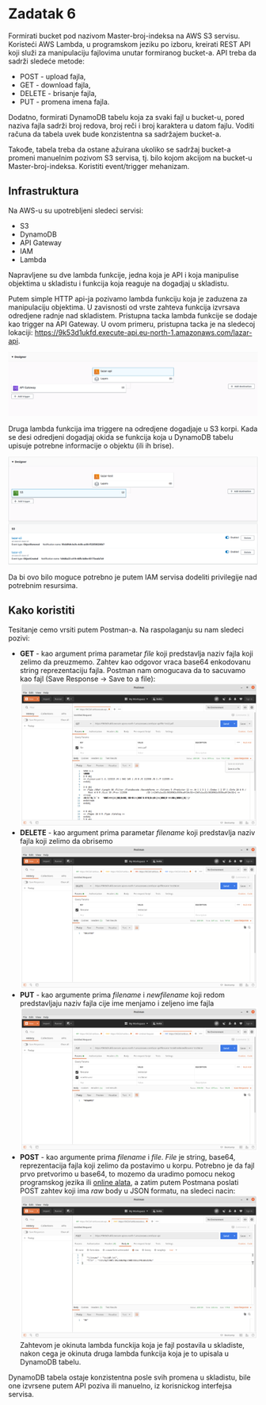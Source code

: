 # Zadatak 6

Formirati bucket pod nazivom Master-broj-indeksa na AWS S3 servisu. Koristeći AWS Lambda, u programskom jeziku po izboru, kreirati REST API koji služi za manipulaciju fajlovima unutar formiranog bucket-a. API treba da sadrži sledeće metode:
* POST - upload fajla,
* GET - download fajla,
* DELETE - brisanje fajla,
* PUT - promena imena fajla.
  
Dodatno, formirati DynamoDB tabelu koja za svaki fajl u bucket-u, pored naziva fajla sadrži broj redova, broj reči i broj karaktera u datom fajlu. Voditi računa da tabela uvek bude konzistentna sa sadržajem bucket-a.

Takođe, tabela treba da ostane ažuirana ukoliko se sadržaj bucket-a promeni manuelnim pozivom S3 servisa, tj. bilo kojom akcijom na bucket-u Master-broj-indeksa. Koristiti event/trigger mehanizam.

## Infrastruktura

Na AWS-u su upotrebljeni sledeci servisi:
* S3
* DynamoDB
* API Gateway
* IAM
* Lambda

Napravljene su dve lambda funkcije, jedna koja je API i koja manipulise objektima u skladistu i funkcija koja reaguje na dogadjaj u skladistu.

Putem simple HTTP api-ja pozivamo lambda funkciju koja je zaduzena za manipulaciju objektima. U zavisnosti od vrste zahteva funkcija izvrsava odredjene radnje nad skladistem. Pristupna tacka lambda funkcije se dodaje kao trigger na API Gateway. U ovom primeru, pristupna tacka je na sledecoj lokaciji: https://9k53d1ukfd.execute-api.eu-north-1.amazonaws.com/lazar-api.

![](assets/api.png)

Druga lambda funkcija ima triggere na odredjene dogadjaje u S3 korpi. Kada se desi odredjeni dogadjaj okida se funkcija koja u DynamoDB tabelu upisuje potrebne informacije o objektu (ili ih brise).

![](assets/stats.png)

Da bi ovo bilo moguce potrebno je putem IAM servisa dodeliti privilegije nad potrebnim resursima.

## Kako koristiti

Tesitanje cemo vrsiti putem Postman-a. Na raspolaganju su nam sledeci pozivi:

* **GET** - kao argument prima parametar *file* koji predstavlja naziv fajla koji zelimo da preuzmemo. Zahtev kao odgovor vraca base64 enkodovanu string reprezentaciju fajla. Postman nam omogucava da to sacuvamo kao fajl (Save Response -> Save to a file): ![](assets/get.png)
* **DELETE** - kao argument prima parametar *filename* koji predstavlja naziv fajla koji zelimo da obrisemo ![](assets/delete.png)
* **PUT** - kao argumente prima *filename* i *newfilename* koji redom predstavljaju naziv fajla cije ime menjamo i zeljeno ime fajla ![](assets/put.png)
* **POST** - kao argumente prima *filename* i *file*. *File* je string, base64, reprezentacija fajla koji zelimo da postavimo u korpu. Potrebno je da fajl prvo pretvorimo u base64, to mozemo da uradimo pomocu nekog programskog jezika ili [online alata](https://base64.guru/converter/encode/file), a zatim putem Postmana poslati POST zahtev koji ima *raw* body u JSON formatu, na sledeci nacin: ![](assets/post.png) Zahtevom je okinuta lambda funckija koja je fajl postavila u skladiste, nakon cega je okinuta druga lambda funkcija koja je to upisala u DynamoDB tabelu.

DynamoDB tabela ostaje konzistentna posle svih promena u skladistu, bile one izvrsene putem API poziva ili manuelno, iz korisnickog interfejsa servisa.